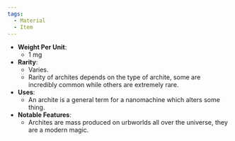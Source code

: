 ```yaml
---
tags:
  - Material
  - Item
---
```

- **Weight Per Unit**:
	- 1 mg
- **Rarity**:
	- Varies.
	- Rarity of archites depends on the type of archite, some are incredibly common while others are extremely rare.
- **Uses**:
	- An archite is a general term for a nanomachine which alters some thing. 
- **Notable Features**:
	- Archites are mass produced on urbworlds all over the universe, they are a modern magic.